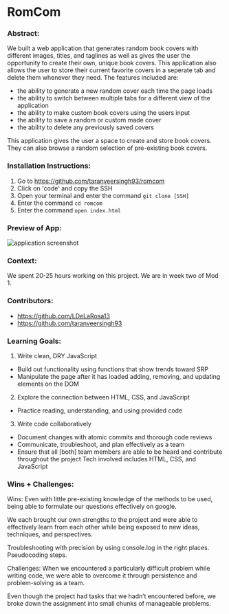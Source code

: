 # RomCom  

### Abstract:
[//]: <> (Briefly describe what you built and its features. What problem is the app solving? How does this application solve that problem?)
We built a web application that generates random book covers with different images, titles, and taglines as well as gives the user the opportunity to create their own, unique book covers. 
This application also allows the user to store their current favorite covers in a seperate tab and delete them whenever they need. 
The features included are:
- the ability to generate a new random cover each time the page loads
- the ability to switch between multiple tabs for a different view of the application
- the ability to make custom book covers using the users input
- the ability to save a random or custom made cover
- the ability to delete any previously saved covers

This application gives the user a space to create and store book covers. They can also browse a random selection of pre-existing book covers.

### Installation Instructions:
[//]: <> (What steps does a person have to take to get your app cloned down and running?)
1. Go to https://github.com/taranveersingh93/romcom 
2. Click on 'code' and copy the SSH
3. Open your terminal and enter the command `git clone [SSH]`
4. Enter the command `cd romcom`
5. Enter the command `open index.html`

### Preview of App:
[//]: <> (Provide ONE gif or screenshot of your application - choose the "coolest" piece of functionality to show off.)
![application screenshot](https://user-images.githubusercontent.com/124719454/229325086-be3bb693-eb14-498d-9660-94d7bf833449.jpeg)
### Context:
[//]: <> (Give some context for the project here. How long did you have to work on it? How far into the Turing program are you?)
We spent 20-25 hours working on this project. We are in week two of Mod 1.


### Contributors:
[//]: <> (Who worked on this application? Link to their GitHubs.)
- https://github.com/LDeLaRosa13
- https://github.com/taranveersingh93

### Learning Goals:
[//]: <> (What were the learning goals of this project? What tech did you work with?)
1. Write clean, DRY JavaScript
  - Build out functionality using functions that show trends toward SRP
  - Manipulate the page after it has loaded adding, removing, and updating elements on the DOM
2. Explore the connection between HTML, CSS, and JavaScript
  - Practice reading, understanding, and using provided code
3. Write code collaboratively
  - Document changes with atomic commits and thorough code reviews
  - Communicate, troubleshoot, and plan effectively as a team
  - Ensure that all [both] team members are able to be heard and contribute throughout the project
Tech involved includes HTML, CSS, and JavaScript


### Wins + Challenges:
[//]: <> (What are 2-3 wins you have from this project? What were some challenges you faced - and how did you get over them?)
Wins:
Even with little pre-existing knowledge of the methods to be used, being able to formulate our questions effectively on google.

We each brought our own strengths to the project and were able to effectively learn from each other while being exposed to new ideas, techniques, and perspectives.

Troubleshooting with precision by using console.log in the right places. 
Pseudocoding steps.

Challenges:
When we encountered a particularly difficult problem while writing code, we were able to overcome it through persistence and problem-solving as a team.

Even though the project had tasks that we hadn’t encountered before, we broke down the assignment into small chunks of manageable problems.


